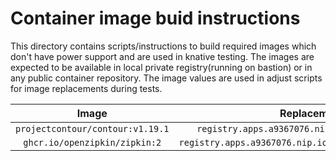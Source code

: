 # Container image buid instructions

This directory contains scripts/instructions to build required images which don't have power support and are used in knative testing. The images are expected to be available in local private registry(running on bastion) or in any public container repository. The image values are used in adjust scripts for image replacements during tests.


|Image|Replacement|Used In|
|:-:|:-:|:-:|
|`projectcontour/contour:v1.19.1`|`registry.apps.a9367076.nip.io/contour:v1.19.1`|`serving`|
|`ghcr.io/openzipkin/zipkin:2`|`registry.apps.a9367076.nip.io/openzipkin/zipkin:test`|`eventing`|
